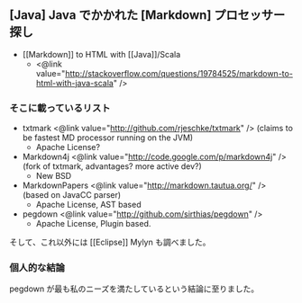 ## [Java] Java でかかれた [Markdown] プロセッサー探し

* [[Markdown]] to HTML with [[Java]]/Scala
  * <@link value="http://stackoverflow.com/questions/19784525/markdown-to-html-with-java-scala" />

### そこに載っているリスト

* txtmark <@link value="http://github.com/rjeschke/txtmark" /> (claims to be fastest MD processor running on the JVM)
  * Apache License?
* Markdown4j <@link value="http://code.google.com/p/markdown4j" /> (fork of txtmark, advantages? more active dev?)
  * New BSD
* MarkdownPapers <@link value="http://markdown.tautua.org/" /> (based on JavaCC parser)
  * Apache License, AST based
* pegdown <@link value="http://github.com/sirthias/pegdown" />
  * Apache License, Plugin based.

そして、これ以外には [[Eclipse]] Mylyn も調べました。

### 個人的な結論

pegdown が最も私のニーズを満たしているという結論に至りました。
